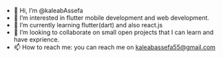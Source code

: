 - 👋 Hi, I’m @kaleabAssefa
- 👀 I’m interested in flutter mobile development and web development.
- 🌱 I’m currently learning flutter(dart) and also react.js
- 💞️ I’m looking to collaborate on small open projects that I can learn and have exprience.
- 📫 How to reach me: you can reach me on kaleabassefa55@gmail.com

<!---
kaleabAssefa/kaleabAssefa is a ✨ special ✨ repository because its `README.md` (this file) appears on your GitHub profile.
You can click the Preview link to take a look at your changes.
--->
